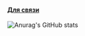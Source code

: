#### [Для связи](https://vk.com/poslednyasmert)
![Anurag's GitHub stats](https://github-readme-stats.vercel.app/api?username=washiri&theme=rose_pine&show_icons=true)
